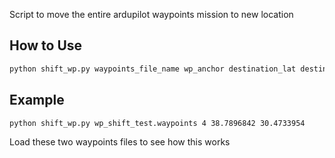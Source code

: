 Script to move the entire ardupilot waypoints mission to new location

## How to Use
``` bash
python shift_wp.py waypoints_file_name wp_anchor destination_lat destination_long
```

## Example
``` bash
python shift_wp.py wp_shift_test.waypoints 4 38.7896842 30.4733954
```

Load these two waypoints files to see how this works